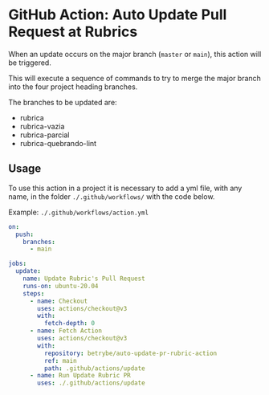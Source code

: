 # GitHub Action: Auto Update Pull Request at Rubrics

When an update occurs on the major branch (`master` or `main`), this action will be triggered.

This will execute a sequence of commands to try to merge the major branch into the four project heading branches.

The branches to be updated are:

- rubrica
- rubrica-vazia
- rubrica-parcial
- rubrica-quebrando-lint

## Usage

To use this action in a project it is necessary to add a yml file, with any name, in the folder `./.github/workflows/` with the code below.

Example: `./.github/workflows/action.yml`

```yaml
on:
  push:
    branches:
      - main

jobs:
  update:
    name: Update Rubric's Pull Request
    runs-on: ubuntu-20.04
    steps:
      - name: Checkout
        uses: actions/checkout@v3
        with:
          fetch-depth: 0
      - name: Fetch Action
        uses: actions/checkout@v3
        with:
          repository: betrybe/auto-update-pr-rubric-action
          ref: main
          path: .github/actions/update
      - name: Run Update Rubric PR
        uses: ./.github/actions/update
```
